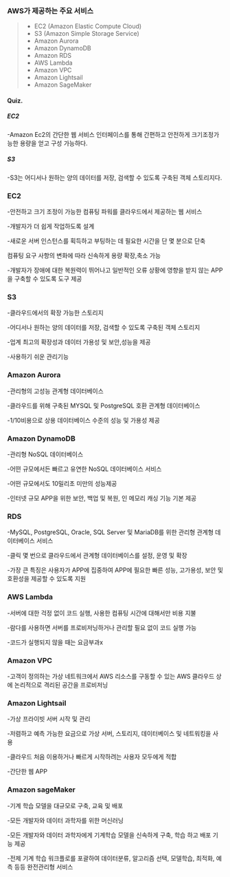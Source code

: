 ### AWS가 제공하는 주요 서비스

>- EC2 (Amazon Elastic Compute Cloud)
>- S3 (Amazon Simple Storage Service)
>- Amazon Aurora
>- Amazon DynamoDB
>- Amazon RDS
>- AWS Lambda
>- Amazon VPC
>- Amazon Lightsail
>- Amazon SageMaker



#### Quiz.

##### EC2

-Amazon Ec2의 간단한 웹 서비스 인터페이스를 통해 간편하고 안전하게 크기조정가능한  용량을 얻고 구성 가능하다.

##### S3

-S3는 어디서나 원하는 양의 데이터를 저장, 검색할 수 있도록 구축된 객체 스토리지다.



### EC2

-안전하고 크기 조정이 가능한 컴퓨팅 파워를 클라우드에서 제공하는 웹 서비스

-개발자가 더 쉽게 작업하도록 설계

-새로운 서버 인스턴스를 획득하고 부팅하는 데 필요한 시간을 단 몇 분으로 단축

컴퓨팅 요구 사항의 변화에 따라 신속하게 용량 확장,축소 가능

-개발자가 장애에 대한 복원력이 뛰어나고 일반적인 오류 상황에 영향을 받지 않는 APP을 구축할 수 있도록 도구 제공



### S3

-클라우드에서의 확장 가능한 스토리지

-어디서나 원하는 양의 데이터를 저장, 검색할 수 있도록 구축된 객체 스토리지

-업계 최고의 확장성과 데이터 가용성 및 보안,성능을 제공

-사용하기 쉬운 관리기능



### Amazon Aurora

-관리형의 고성능 관계형 데이터베이스

-클라우드를 위해 구축된 MYSQL 및 PostgreSQL 호환 관계형 데이터베이스

-1/10비용으로 상용 데이터베이스 수준의 성능 및 가용성 제공



###  Amazon DynamoDB

-관리형 NoSQL 데이터베이스

-어떤 규모에서든 빠르고 유연한 NoSQL 데이터베이스 서비스

-어떤 규모에서도 10밀리초 미만의 성능제공

-인터넷 규모 APP을 위한 보안, 백업 및 복원, 인 메모리 캐싱 기능 기본 제공



### RDS

-MySQL, PostgreSQL, Oracle, SQL Server 및 MariaDB를 위한 관리형 관계형 데이터베이스 서비스

-클릭 몇 번으로 클라우드에서 관계형 데이터베이스를 설정, 운영 및 확장

-가장 큰 특징은 사용자가 APP에 집중하여 APP에 필요한 빠른 성능, 고가용성, 보안 및 호환성을 제공할 수 있도록 지원



### AWS Lambda

-서버에 대한 걱정 없이 코드 실행, 사용한 컴퓨팅 시간에 대해서만 비용 지불

-람다를 사용하면 서버를 프로비저닝하거나 관리할 필요 없이 코드 실행 가능

-코드가 실행되지 않을 때는 요금부과x



### Amazon VPC

-고객이 정의하는 가상 네트워크에서 AWS 리소스를 구동할 수 있는 AWS 클라우드 상에 논리적으로 격리된 공간을 프로비저닝



### Amazon Lightsail

-가상 프라이빗 서버 시작 및 관리

-저렴하고 예측 가능한 요금으로 가상 서버, 스토리지, 데이터베이스 및 네트워킹을 사용

-클라우드 처음 이용하거나 빠르게 시작하려는 사용자 모두에게 적합

-간단한 웹 APP



### Amazon sageMaker

-기계 학습 모델을 대규모로 구축, 교육 및 배포

-모든 개발자와 데이터 과학자를 위한 머신러닝

-모든 개발자와 데이터 과학자에게 기계학습 모델을 신속하게 구축, 학습 하고 배포 기능 제공

-전제 기계 학습 워크플로를 포괄하여 데이터분류, 알고리즘 선택, 모델학습, 최적화, 예측 등등 완전관리형 서비스



